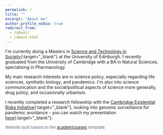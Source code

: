 ```yaml
---
permalink: /
title: ""
excerpt: "About me"
author_profile_nobio: true
redirect_from: 
  - /about/
  - /about.html
---
```


I'm currently doing a Masters in [Science and Technology in Society](https://www.sps.ed.ac.uk/study/postgraduate-taught-programmes/science-and-technology-society){:target="_blank"} at the University of Edinburgh. I recently graduated from the University of Cambridge with a BA in Natural Sciences, specialising in Pharmacology.

My main research interests are in science policy, especially regarding life sciences, synthetic biology, and pandemics. I'm also into science communication and the social/political aspects of science more generally, drug policy, and occasionally urbanism.

I recently completed a research fellowship with the [Cambridge Existential Risks Initiative](https://camxrisk.org/){:target="_blank"}, looking into genomic surveillance for pandemic avoidance - you can watch my presentation [here](https://youtu.be/vacMPy5N_2k){:target="_blank"}.


<font size="2" color="5D6C7C"> Website built based on the <a href="https://academicpages.github.io">academicpages</a> template. </font>
